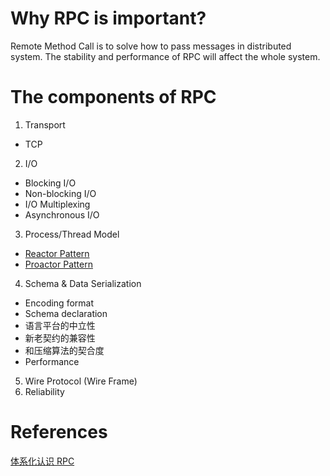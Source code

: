 # Why RPC is important?
Remote Method Call is to solve how to pass messages in distributed system. The stability and performance of RPC will affect the whole system.

# The components of RPC
1. Transport
- TCP
2. I/O
- Blocking I/O
- Non-blocking I/O
- I/O Multiplexing
- Asynchronous I/O
3. Process/Thread Model
- [Reactor Pattern](http://www.dre.vanderbilt.edu/~schmidt/PDF/reactor-siemens.pdf)
- [Proactor Pattern](http://www.cs.wustl.edu/~schmidt/PDF/proactor.pdf)
4. Schema & Data Serialization
- Encoding format
- Schema declaration
- 语言平台的中立性
- 新老契约的兼容性
- 和压缩算法的契合度
- Performance
5. Wire Protocol (Wire Frame)
6. Reliability


# References
[体系化认识 RPC](https://www.infoq.cn/article/get-to-know-rpc)
